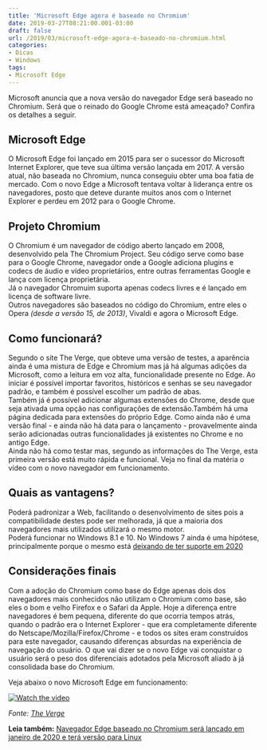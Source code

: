 ```yaml
---
title: 'Microsoft Edge agora é baseado no Chromium'
date: 2019-03-27T08:21:00.001-03:00
draft: false
url: /2019/03/microsoft-edge-agora-e-baseado-no-chromium.html
categories:
- Dicas
- Windows
tags: 
- Microsoft Edge
---
```


Microsoft anuncia que a nova versão do navegador Edge será baseado no Chromium. Será que o reinado do Google Chrome está ameaçado? Confira os detalhes a seguir.

<!--more-->

## Microsoft Edge

O Microsoft Edge foi lançado em 2015 para ser o sucessor do Microsoft Internet Explorer, que teve sua última versão lançada em 2017. A versão atual, não baseada no Chromium, nunca conseguiu obter uma boa fatia de mercado. Com o novo Edge a Microsoft tentava voltar à liderança entre os navegadores, posto que deteve durante muitos anos com o Internet Explorer e perdeu em 2012 para o Google Chrome.

  

## Projeto Chromium

O Chromium é um navegador de código aberto lançado em 2008, desenvolvido pela The Chromium Project. Seu código serve como base para o Google Chrome, navegador onde a Google adiciona plugins e codecs de áudio e vídeo proprietários, entre outras ferramentas Google e lança com licença proprietária.  
Já o navegador Chromuim suporta apenas codecs livres e é lançado em licença de software livre.  
Outros navegadores são baseados no código do Chromium, entre eles o Opera _(desde a versão 15, de 2013)_, Vivaldi e agora o Microsoft Edge.

  

## Como funcionará?

Segundo o site The Verge, que obteve uma versão de testes, a aparência ainda é uma mistura de Edge e Chromium mas já há algumas adições da Microsoft, como a leitura em voz alta, funcionalidade presente no Edge. Ao iniciar é possível importar favoritos, históricos e senhas se seu navegador padrão, e também é possível escolher um padrão de abas.  
Também já é possível adicionar algumas extensões do Chrome, desde que seja ativada uma opção nas configurações de extensão.Também há uma página dedicada para extensões do próprio Edge. Como ainda não é uma versão final - e ainda não há data para o lançamento - provavelmente ainda serão adicionadas outras funcionalidades já existentes no Chrome e no antigo Edge.  
Ainda não há como testar mas, segundo as informações do The Verge, esta primeira versão está muito rápida e funcional. Veja no final da matéria o vídeo com o novo navegador em funcionamento.

  

## Quais as vantagens?

Poderá padronizar a Web, facilitando o desenvolvimento de sites pois a compatibilidade destes pode ser melhorada, já que a maioria dos navegadores mais utilizados utilizará o mesmo motor.  
Poderá funcionar no Windows 8.1 e 10. No Windows 7 ainda é uma hipótese, principalmente porque o mesmo está [deixando de ter suporte em 2020](https://info.wsouza.com.br/2019/03/microsoft-alerta-usuarios-do-windows-7-sobre-atualizacao-para-o-windows-10.html)

  

## Considerações finais

Com a adoção do Chromium como base do Edge apenas dois dos navegadores mais conhecidos não utilizam o Chromium como base, são eles o bom e velho Firefox e o Safari da Apple. Hoje a diferença entre navegadores é bem pequena, diferente do que ocorria tempos atrás, quando o padrão era o Internet Explorer - que era completamente diferente do Netscape/Mozilla/Firefox/Chrome - e todos os sites eram construídos para este navegador, causando diferenças absurdas na experiência de navegação do usuário. O que vai dizer se o novo Edge vai conquistar o usuário será o peso dos diferenciais adotados pela Microsoft aliado à já consolidada base do Chromium.  
  
Veja abaixo o novo Microsoft Edge em funcionamento:  

[![Watch the video](https://img.youtube.com/vi/H61jOPS0IJ8/maxresdefault.jpg)](https://www.youtube.com/embed/H61jOPS0IJ8)

  
_Fonte: [The Verge](https://www.theverge.com/2019/3/23/18278465/microsoft-edge-chromium-browser-screenshots-features-hands-on)_  
  
**Leia também:** [Navegador Edge baseado no Chromium será lançado em janeiro de 2020 e terá versão para Linux](https://info.wsouza.com.br/2019/11/navegador-edge-tem-data-de-lancamento-com-versao-para-linux.html)
